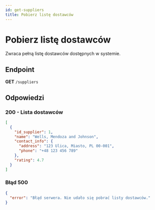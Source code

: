 ```yaml
---
id: get-suppliers
title: Pobierz listę dostawców
---
```


# Pobierz listę dostawców

Zwraca pełną listę dostawców dostępnych w systemie.

## Endpoint

**GET** `/suppliers`

## Odpowiedzi

### 200 - Lista dostawców

```json
[
  {
    "id_supplier": 1,
    "name": "Wells, Mendoza and Johnson",
    "contact_info": {
      "address": "123 Ulica, Miasto, PL 00-001",
      "phone": "+48 123 456 789"
    },
    "rating": 4.7
  }
]
```
### Błąd 500

```json 
{
  "error": "Błąd serwera. Nie udało się pobrać listy dostawców."
}
```
